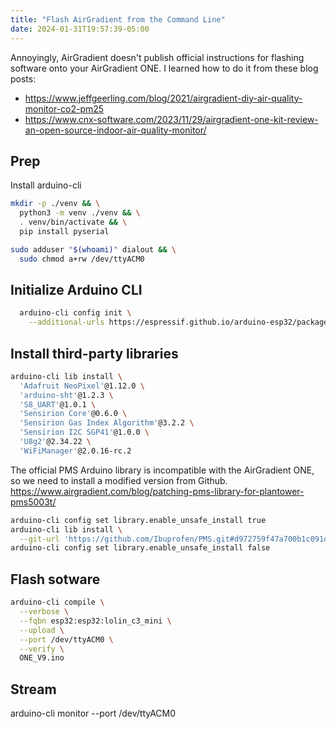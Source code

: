 ```yaml
---
title: "Flash AirGradient from the Command Line"
date: 2024-01-31T19:57:39-05:00
---
```


Annoyingly, AirGradient doesn't publish official instructions for flashing software onto your AirGradient ONE. I learned how to do it from these blog posts:

- https://www.jeffgeerling.com/blog/2021/airgradient-diy-air-quality-monitor-co2-pm25
- https://www.cnx-software.com/2023/11/29/airgradient-one-kit-review-an-open-source-indoor-air-quality-monitor/

## Prep

Install arduino-cli

```bash
mkdir -p ./venv && \
  python3 -m venv ./venv && \
  . venv/bin/activate && \
  pip install pyserial
```

```bash
sudo adduser "$(whoami)" dialout && \
  sudo chmod a+rw /dev/ttyACM0
```

## Initialize Arduino CLI

```bash
  arduino-cli config init \
    --additional-urls https://espressif.github.io/arduino-esp32/package_esp32_index.json
```

## Install third-party libraries

```bash
arduino-cli lib install \
  'Adafruit NeoPixel'@1.12.0 \
  'arduino-sht'@1.2.3 \
  'S8_UART'@1.0.1 \
  'Sensirion Core'@0.6.0 \
  'Sensirion Gas Index Algorithm'@3.2.2 \
  'Sensirion I2C SGP41'@1.0.0 \
  'U8g2'@2.34.22 \
  'WiFiManager'@2.0.16-rc.2
```

The official PMS Arduino library is incompatible with the AirGradient ONE, so we need to install a modified version from Github.
https://www.airgradient.com/blog/patching-pms-library-for-plantower-pms5003t/

```bash
arduino-cli config set library.enable_unsafe_install true
arduino-cli lib install \
  --git-url 'https://github.com/Ibuprofen/PMS.git#d972759f47a700b1c091d19b61eefdbfacb8b828'
arduino-cli config set library.enable_unsafe_install false
```

## Flash sotware

```bash
arduino-cli compile \
  --verbose \
  --fqbn esp32:esp32:lolin_c3_mini \
  --upload \
  --port /dev/ttyACM0 \
  --verify \
  ONE_V9.ino
```

## Stream

arduino-cli monitor --port /dev/ttyACM0

